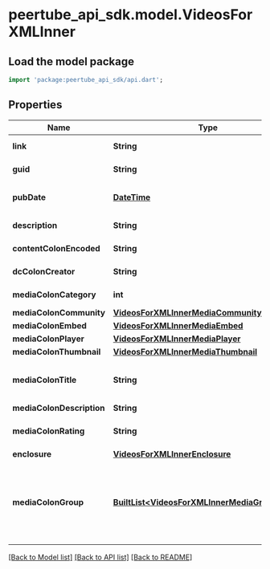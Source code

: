 # peertube_api_sdk.model.VideosForXMLInner

## Load the model package
```dart
import 'package:peertube_api_sdk/api.dart';
```

## Properties
Name | Type | Description | Notes
------------ | ------------- | ------------- | -------------
**link** | **String** | video watch page URL | [optional] 
**guid** | **String** | video canonical URL | [optional] 
**pubDate** | [**DateTime**](DateTime.md) | video publication date | [optional] 
**description** | **String** | video description | [optional] 
**contentColonEncoded** | **String** | video description | [optional] 
**dcColonCreator** | **String** | publisher user name | [optional] 
**mediaColonCategory** | **int** | video category (MRSS) | [optional] 
**mediaColonCommunity** | [**VideosForXMLInnerMediaCommunity**](VideosForXMLInnerMediaCommunity.md) |  | [optional] 
**mediaColonEmbed** | [**VideosForXMLInnerMediaEmbed**](VideosForXMLInnerMediaEmbed.md) |  | [optional] 
**mediaColonPlayer** | [**VideosForXMLInnerMediaPlayer**](VideosForXMLInnerMediaPlayer.md) |  | [optional] 
**mediaColonThumbnail** | [**VideosForXMLInnerMediaThumbnail**](VideosForXMLInnerMediaThumbnail.md) |  | [optional] 
**mediaColonTitle** | **String** | see [media:title](https://www.rssboard.org/media-rss#media-title) (MRSS). We only use `plain` titles. | [optional] 
**mediaColonDescription** | **String** |  | [optional] 
**mediaColonRating** | **String** | see [media:rating](https://www.rssboard.org/media-rss#media-rating) (MRSS) | [optional] 
**enclosure** | [**VideosForXMLInnerEnclosure**](VideosForXMLInnerEnclosure.md) |  | [optional] 
**mediaColonGroup** | [**BuiltList&lt;VideosForXMLInnerMediaGroupInner&gt;**](VideosForXMLInnerMediaGroupInner.md) | list of streamable files for the video. see [media:peerLink](https://www.rssboard.org/media-rss#media-peerlink) and [media:content](https://www.rssboard.org/media-rss#media-content) or  (MRSS) | [optional] 

[[Back to Model list]](../README.md#documentation-for-models) [[Back to API list]](../README.md#documentation-for-api-endpoints) [[Back to README]](../README.md)


